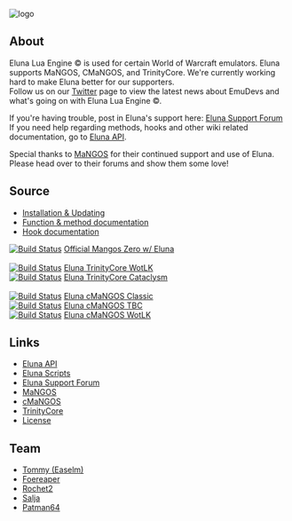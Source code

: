 ![logo](https://dl.dropbox.com/u/98478761/eluna-DBCA-Designs.png)

## About

Eluna Lua Engine © is used for certain World of Warcraft emulators. Eluna supports MaNGOS, CMaNGOS, and TrinityCore.
We're currently working hard to make Eluna better for our supporters.<br />
Follow us on our [Twitter](https://twitter.com/EmuDevs) page to view the latest news about EmuDevs and what's going on with Eluna Lua Engine ©.

If you're having trouble, post in Eluna's support here: [Eluna Support Forum](http://emudevs.com/forumdisplay.php/84-Support)<br />
If you need help regarding methods, hooks and other wiki related documentation, go to [Eluna API](http://eluna.emudevs.com/).

Special thanks to [MaNGOS](http://getmangos.eu/) for their continued support and use of Eluna. Please head over to their forums and show them some love!

## Source

* [Installation & Updating](https://github.com/ElunaLuaEngine/Eluna/blob/master/docs/INSTALL.md)
* [Function & method documentation](https://github.com/ElunaLuaEngine/Eluna/blob/master/LuaFunctions.cpp)
* [Hook documentation](https://github.com/ElunaLuaEngine/Eluna/blob/master/HookMgr.h)

[![Build Status](https://travis-ci.org/mangoszero/server.png?branch=master)](https://travis-ci.org/mangoszero/server) [Official Mangos Zero w/ Eluna](https://github.com/mangoszero/server)<br />
<br />
[![Build Status](https://travis-ci.org/ElunaLuaEngine/ElunaTrinityWotlk.png?branch=master)](https://travis-ci.org/ElunaLuaEngine/ElunaTrinityWotlk) [Eluna TrinityCore WotLK](https://github.com/ElunaLuaEngine/ElunaTrinityWotlk)<br />
[![Build Status](https://travis-ci.org/ElunaLuaEngine/ElunaTrinityCata.png?branch=master)](https://travis-ci.org/ElunaLuaEngine/ElunaTrinityCata) [Eluna TrinityCore Cataclysm](https://github.com/ElunaLuaEngine/ElunaTrinityCata)<br />
<br />
[![Build Status](https://travis-ci.org/ElunaLuaEngine/ElunaMangosClassic.png?branch=master)](https://travis-ci.org/ElunaLuaEngine/ElunaMangosClassic) [Eluna cMaNGOS Classic](https://github.com/ElunaLuaEngine/ElunaMangosClassic)<br />
[![Build Status](https://travis-ci.org/ElunaLuaEngine/ElunaMangosTbc.png?branch=master)](https://travis-ci.org/ElunaLuaEngine/ElunaMangosTbc) [Eluna cMaNGOS TBC](https://github.com/ElunaLuaEngine/ElunaMangosTbc)<br />
[![Build Status](https://travis-ci.org/ElunaLuaEngine/ElunaMangosWotlk.png?branch=master)](https://travis-ci.org/ElunaLuaEngine/ElunaMangosWotlk) [Eluna cMaNGOS WotLK](https://github.com/ElunaLuaEngine/ElunaMangosWotlk)

## Links

* [Eluna API](http://eluna.emudevs.com/)
* [Eluna Scripts](https://github.com/ElunaLuaEngine/Scripts)
* [Eluna Support Forum](http://emudevs.com/forumdisplay.php/84-Support)
* [MaNGOS](http://getmangos.eu/)
* [cMaNGOS](http://cmangos.net/)
* [TrinityCore](http://www.trinitycore.org/)
* [License](https://github.com/ElunaLuaEngine/Eluna/blob/master/docs/LICENSE.md)

## Team

* [Tommy (Easelm)](https://github.com/Easelm)
* [Foereaper](https://github.com/Foereaper)
* [Rochet2](https://github.com/Rochet2)
* [Salja](https://github.com/Salja)
* [Patman64](https://github.com/Patman64)

